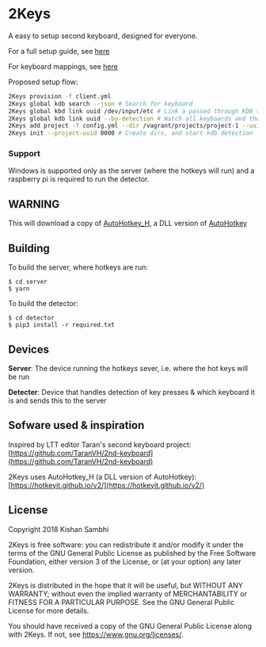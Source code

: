# 2Keys
A easy to setup second keyboard, designed for everyone.

For a full setup guide, see [here](https://github.com/Gum-Joe/2Keys/blob/master/docs/SETUP.md)

For keyboard mappings, see [here](https://github.com/Gum-Joe/2Keys/blob/master/docs/MAPPINGS.md)

Proposed setup flow:
```bash
2Keys provision -f client.yml
2Keys global kdb search --json # Search for keyboard
2Keys global kbd link uuid /dev/input/etc # Link a passed through KDB to a /dev/input/by-id descriptor
2Keys global kdb link uuid --by-detection # Watch all keyboards and then link whichever a key is pressed on
2Keys add project -f config.yml --dir /vagrant/projects/project-1 --uuid 0000 --no-detect
2Keys init --project-uuid 0000 # Create dirs, and start kdb detection
```

### Support
Windows is supported only as the server (where the hotkeys will run) and a raspberry pi is required to run the detector.

## WARNING
This will download a copy of [AutoHotkey_H](https://hotkeyit.github.io/v2/), a DLL version of [AutoHotkey](http://autohotkey.com/)

## Building
To build the server, where hotkeys are run:
```
$ cd server
$ yarn
```

To build the detector:
```
$ cd detector
$ pip3 install -r required.txt
```

## Devices
**Server**: The device running the hotkeys sever, i.e. where the hot keys will be run

**Detecter**: Device that handles detection of key presses & which keyboard it is and sends this to the server


## Sofware used & inspiration
Inspired by LTT editor Taran's second keyboard project: [https://github.com/TaranVH/2nd-keyboard](https://github.com/TaranVH/2nd-keyboard)

2Keys uses AutoHotkey_H (a DLL version of AutoHotkey): [https://hotkeyit.github.io/v2/](https://hotkeyit.github.io/v2/)

## License
Copyright 2018 Kishan Sambhi

2Keys is free software: you can redistribute it and/or modify
it under the terms of the GNU General Public License as published by
the Free Software Foundation, either version 3 of the License, or
(at your option) any later version.

2Keys is distributed in the hope that it will be useful,
but WITHOUT ANY WARRANTY; without even the implied warranty of
MERCHANTABILITY or FITNESS FOR A PARTICULAR PURPOSE.  See the
GNU General Public License for more details.

You should have received a copy of the GNU General Public License
along with 2Keys.  If not, see <https://www.gnu.org/licenses/>.